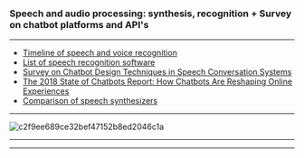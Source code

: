 ### Speech and audio processing: synthesis, recognition + Survey on chatbot platforms and API's


--------------

- [Timeline of speech and voice recognition](https://en.wikipedia.org/wiki/Timeline_of_speech_and_voice_recognition)
- [List of speech recognition software](https://en.wikipedia.org/wiki/List_of_speech_recognition_software)
- [Survey on Chatbot Design Techniques in Speech
Conversation Systems](https://thesai.org/Downloads/Volume6No7/Paper_12-Survey_on_Chatbot_Design_Techniques_in_Speech_Conversation_Systems.pdf)
- [The 2018 State of Chatbots Report: How Chatbots Are Reshaping Online Experiences](https://blog.drift.com/chatbots-report/)
- [Comparison of speech synthesizers](https://en.wikipedia.org/wiki/Comparison_of_speech_synthesizers)


---------------


![c2f9ee689ce32bef47152b8ed2046c1a](https://d3ansictanv2wj.cloudfront.net/bots-landscape-2-c2f9ee689ce32bef47152b8ed2046c1a.png)

---------
--------------
